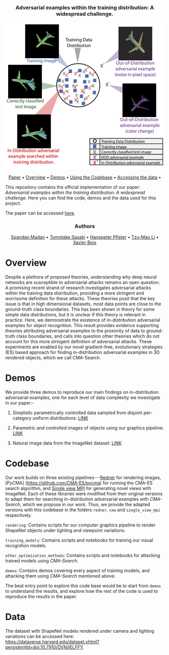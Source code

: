 <div align="center">
<h3>Adversarial examples within the training distribution: A widespread challenge.</h3>
  <img src="teaser_part_1.png" alt="Teaser Figure">
  
  <a href="https://arxiv.org/abs/2007.08032">Paper</a> •
  <a href="#overview">Overview</a> •
  <a href="#demos">Demos</a> •
  <a href="#codebase">Using the Codebase</a> •
  <a href="#data">Accessing the data</a> •
</div>

This repository contains the official implementation of our paper: *Adversarial examples within the training distribution: A widespread challenge.* Here you can find the code, demos and the data used for this project.

The paper can be accessed [here](https://arxiv.org/abs/2106.16198).

<div align="center">
<h3>Authors</h3>
  <a href="https://spandan-madan.github.io/about/">Spandan Madan</a> •
  <a href="https://cbmm.mit.edu/about/people/sasaki">Tomotake Sasaki</a> •
  <a href="https://vcg.seas.harvard.edu/people/hanspeter-pfister">Hanspeter Pfister</a> •
  <a href="https://cseweb.ucsd.edu/~tzli/">Tzu-Mao Li</a> •
  <a href="https://web.mit.edu/xboix/www/index.html">Xavier Boix</a>
</div>

# Overview
Despite a plethora of proposed theories, understanding why deep neural networks are susceptible to adversarial attacks remains an open question. A promising recent strand of research investigates adversarial attacks within the training data distribution, providing a more stringent and worrisome definition for these attacks. These theories posit that the key issue is that in high dimensional datasets, most data points are close to the ground-truth class boundaries. This has been shown in theory for some simple data distributions, but it is unclear if this theory is relevant in practice. Here, we demonstrate the existence of in-distribution adversarial examples for object recognition. This result provides evidence supporting theories attributing adversarial examples to the proximity of data to ground-truth class boundaries, and calls into question other theories which do not account for this more stringent definition of adversarial attacks. These experiments are enabled by our novel gradient-free, evolutionary strategies (ES) based approach for finding in-distribution adversarial examples in 3D rendered objects, which we call CMA-Search.

# Demos
We provide three demos to reproduce our main findings on in-distribution adversarial examples, one for each level of data complexity we investigate in our paper:-

1. Simplistic parametrically controlled data sampled from disjoint per-category uniform distributions: [LINK](https://github.com/Spandan-Madan/in_distribution_adversarial_examples/blob/main/demos/demo_uniform_data.ipynb)
 
2. Parametric and controlled images of objects using our graphics pipeline: [LINK](https://github.com/Spandan-Madan/in_distribution_adversarial_examples/blob/main/demos/demo_rendered_objects.ipynb)
 
3. Natural image data from the ImageNet dataset: [LINK](https://github.com/Spandan-Madan/in_distribution_adversarial_examples/blob/main/demos/demo_imagenet_cma.ipynb)

# Codebase

Our work builds on three existing pipelines---[Redner](https://github.com/BachiLi/redner) for rendering images, [PyCMA] (https://github.com/CMA-ES/pycma) for running the CMA-ES search algorithm, and [Single view MPI](https://github.com/google-research/google-research/tree/master/single_view_mpi) for generating novel views with ImageNet. Each of these libraries were modified from their original versions to adapt them for searching in-distribution adversarial examples with *CMA-Search*, which we propose in our work. Thus, we provide the adapted versions with this codebase in the folders `redner`, `cma` and `single_view_mpi` respectively.

`rendering`: Contains scripts for our computer graphics pipeline to render ShapeNet objects under lighting and viewpoint variations.

`training_models`: Contains scripts and notebooks for training our visual recognition models.

`other_optimization_methods`: Contains scripts and notebooks for attacking trained models using *CMA-Search*.

`demos`: Contains demos covering every aspect of training models, and attacking them using *CMA-Search* mentioned above.

The best entry point to explore this code base would be to start from `demos` to understand the results, and explore how the rest of the code is used to reproduce the results in the paper.

# Data
The dataset with ShapeNet models rendered under camera and lighting variations can be accessed here: https://dataverse.harvard.edu/dataset.xhtml?persistentId=doi:10.7910/DVN/IELFFY.
